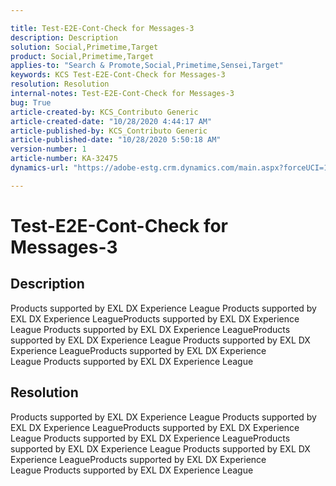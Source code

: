 ```yaml
---

title: Test-E2E-Cont-Check for Messages-3  
description: Description  
solution: Social,Primetime,Target  
product: Social,Primetime,Target  
applies-to: "Search & Promote,Social,Primetime,Sensei,Target"  
keywords: KCS Test-E2E-Cont-Check for Messages-3  
resolution: Resolution  
internal-notes: Test-E2E-Cont-Check for Messages-3  
bug: True  
article-created-by: KCS_Contributo Generic  
article-created-date: "10/28/2020 4:44:17 AM"  
article-published-by: KCS_Contributo Generic  
article-published-date: "10/28/2020 5:50:18 AM"  
version-number: 1  
article-number: KA-32475  
dynamics-url: "https://adobe-estg.crm.dynamics.com/main.aspx?forceUCI=1&pagetype=entityrecord&etn=knowledgearticle&id=5ee13138-d818-eb11-a813-000d3a370a19"

---
```


# Test-E2E-Cont-Check for Messages-3

## Description


Products supported by EXL DX Experience League Products supported by EXL DX Experience LeagueProducts supported by EXL DX Experience League Products supported by EXL DX Experience LeagueProducts supported by EXL DX Experience League Products supported by EXL DX Experience LeagueProducts supported by EXL DX Experience League Products supported by EXL DX Experience League




## Resolution

Products supported by EXL DX Experience League Products supported by EXL DX Experience LeagueProducts supported by EXL DX Experience League Products supported by EXL DX Experience LeagueProducts supported by EXL DX Experience League Products supported by EXL DX Experience LeagueProducts supported by EXL DX Experience League Products supported by EXL DX Experience League
